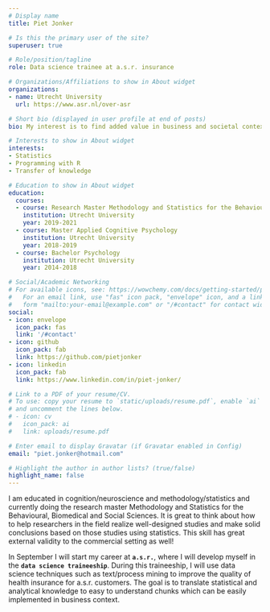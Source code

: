 ```yaml
---
# Display name
title: Piet Jonker

# Is this the primary user of the site?
superuser: true

# Role/position/tagline
role: Data science trainee at a.s.r. insurance

# Organizations/Affiliations to show in About widget
organizations:
- name: Utrecht University
  url: https://www.asr.nl/over-asr

# Short bio (displayed in user profile at end of posts)
bio: My interest is to find added value in business and societal context using statistical knowledge and programming.

# Interests to show in About widget
interests:
- Statistics
- Programming with R
- Transfer of knowledge

# Education to show in About widget
education:
  courses:
  - course: Research Master Methodology and Statistics for the Behavioural, Biomedical and Socials Sciences
    institution: Utrecht University
    year: 2019-2021
  - course: Master Applied Cognitive Psychology
    institution: Utrecht University
    year: 2018-2019
  - course: Bachelor Psychology
    institution: Utrecht University
    year: 2014-2018

# Social/Academic Networking
# For available icons, see: https://wowchemy.com/docs/getting-started/page-builder/#icons
#   For an email link, use "fas" icon pack, "envelope" icon, and a link in the
#   form "mailto:your-email@example.com" or "/#contact" for contact widget.
social:
- icon: envelope
  icon_pack: fas
  link: '/#contact'
- icon: github
  icon_pack: fab
  link: https://github.com/pietjonker
- icon: linkedin
  icon_pack: fab
  link: https://www.linkedin.com/in/piet-jonker/

# Link to a PDF of your resume/CV.
# To use: copy your resume to `static/uploads/resume.pdf`, enable `ai` icons in `params.toml`, 
# and uncomment the lines below.
# - icon: cv
#   icon_pack: ai
#   link: uploads/resume.pdf

# Enter email to display Gravatar (if Gravatar enabled in Config)
email: "piet.jonker@hotmail.com"

# Highlight the author in author lists? (true/false)
highlight_name: false
---
```


I am educated in cognition/neuroscience and methodology/statistics and currently doing the research master Methodology and Statistics for the Behavioural, Biomedical and Social Sciences. It is great to think about how to help researchers in the field realize well-designed studies and make solid conclusions based on those studies using statistics. This skill has great external validity to the commercial setting as well!

In September I will start my career at **`a.s.r.`**, where I will develop myself in the **`data science traineeship`**. During this traineeship, I will use data science techniques such as text/process mining to improve the quality of health insurance for a.s.r. customers. The goal is to translate statistical and analytical knowledge to easy to understand chunks which can be easily implemented in business context.
